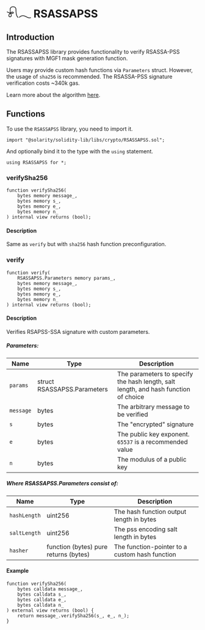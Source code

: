 # 𓍯𓂃 RSASSAPSS

## Introduction

The RSASSAPSS library provides functionality to verify RSASSA-PSS signatures with MGF1 mask generation function.

Users may provide custom hash functions via `Parameters` struct. However, the usage of `sha256` is recommended.
The RSASSA-PSS signature verification costs ~340k gas.

Learn more about the algorithm [here](https://datatracker.ietf.org/doc/html/rfc3447#section-8.1).

## Functions 

To use the `RSASSAPSS` library, you need to import it.

```solidity
import "@solarity/solidity-lib/libs/crypto/RSASSAPSS.sol";
```

And optionally bind it to the type with the `using` statement.

```solidity
using RSASSAPSS for *;
```

### verifySha256

```solidity
function verifySha256(
    bytes memory message_,
    bytes memory s_,
    bytes memory e_,
    bytes memory n_
) internal view returns (bool);
```

#### Description

Same as `verify` but with `sha256` hash function preconfiguration.

### verify

```solidity
function verify(
    RSASSAPSS.Parameters memory params_,
    bytes memory message_,
    bytes memory s_,
    bytes memory e_,
    bytes memory n_
) internal view returns (bool);
```

#### Description

Verifies RSAPSS-SSA signature with custom parameters.

##### Parameters:

<table>
  <thead>
    <tr>
      <th>Name</th>
      <th>Type</th>
      <th>Description</th>
    </tr>
  </thead>
  <tbody>
    <tr>
      <td><code>params</code></td>
      <td>struct RSASSAPSS.Parameters</td>
      <td>The parameters to specify the hash length, salt length, and hash function of choice</td>
    </tr>
    <tr>
      <td><code>message</code></td>	  
      <td>bytes</td>
      <td>The arbitrary message to be verified</td>
    </tr>
    <tr>
      <td><code>s</code></td>  
      <td>bytes</td>
      <td>The "encrypted" signature</td>
    </tr>   
     <tr>
      <td><code>e</code></td>	  
      <td>bytes</td>
      <td>The public key exponent. <code>65537</code> is a recommended value</td>
    </tr>
     <tr>
      <td><code>n</code></td>	  
      <td>bytes</td>
      <td>The modulus of a public key</td>
    </tr>
  </tbody>
</table>

##### Where RSASSAPSS.Parameters consist of:

<table>
  <thead>
    <tr>
      <th>Name</th>
      <th>Type</th>
      <th>Description</th>
    </tr>
  </thead>
  <tbody>
    <tr>
      <td><code>hashLength</code></td>
      <td>uint256</td>
      <td>The hash function output length in bytes</td>
    </tr>
    <tr>
      <td><code>saltLength</code></td>	  
      <td>uint256</td>
      <td>The pss encoding salt length in bytes</td>
    </tr>
    <tr>
      <td><code>hasher</code></td>  
      <td>function (bytes) pure returns (bytes)</td>
      <td>The function-pointer to a custom hash function</td>
    </tr>   
  </tbody>
</table>

#### Example

```solidity
function verifySha256(
    bytes calldata message_,
    bytes calldata s_,
    bytes calldata e_,
    bytes calldata n_
) external view returns (bool) {
    return message_.verifySha256(s_, e_, n_);
}
```
